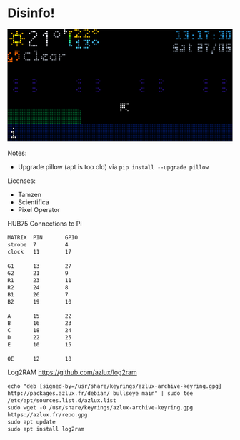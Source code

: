 # Disinfo!

![Simulated Info Demo](assets/disinfo-export.gif)

Notes:

- Upgrade pillow (apt is too old) via `pip install --upgrade pillow`



Licenses:

- Tamzen
- Scientifica
- Pixel Operator


HUB75 Connections to Pi

```
MATRIX  PIN       GPIO
strobe  7         4
clock   11        17

G1      13        27
G2      21        9
R1      23        11
R2      24        8
B1      26        7
B2      19        10

A       15        22
B       16        23
C       18        24
D       22        25
E       10        15

OE      12        18
```


Log2RAM
https://github.com/azlux/log2ram
```
echo "deb [signed-by=/usr/share/keyrings/azlux-archive-keyring.gpg] http://packages.azlux.fr/debian/ bullseye main" | sudo tee /etc/apt/sources.list.d/azlux.list
sudo wget -O /usr/share/keyrings/azlux-archive-keyring.gpg  https://azlux.fr/repo.gpg
sudo apt update
sudo apt install log2ram
```
